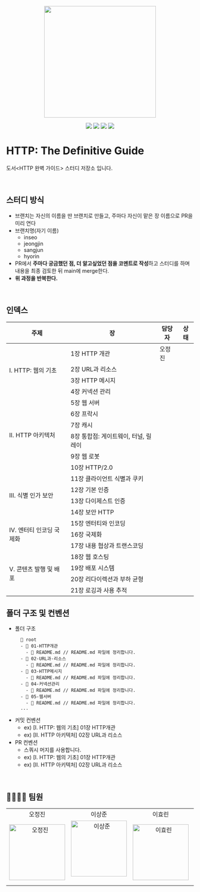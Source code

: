 <p align="center"><img width='300px' src="https://user-images.githubusercontent.com/24623403/215250157-1171a323-cef5-4e54-a5f3-258147a7597b.png"></p>
<p align='center'>
  <a href="https://github.com/Endless-Creation-32nd/HTTP-The-Definitive-Guide/issues"><img src='https://img.shields.io/github/issues/Endless-Creation-32nd/HTTP-The-Definitive-Guide'></a>
  <a href="https://github.com/Endless-Creation-32nd/HTTP-The-Definitive-Guide/pulls"><img src='https://img.shields.io/github/issues-pr/Endless-Creation-32nd/HTTP-The-Definitive-Guide'></a>
  <a href="https://github.com/Endless-Creation-32nd/HTTP-The-Definitive-Guide/graphs/contributors"><img src='https://img.shields.io/github/contributors/Endless-Creation-32nd/HTTP-The-Definitive-Guide'></a>
  <a href="https://hits.seeyoufarm.com"><img src="https://hits.seeyoufarm.com/api/count/incr/badge.svg?url=https%3A%2F%2Fgithub.com%2FEndless-Creation-32nd%2FHTTP-The-Definitive-Guide&count_bg=%2379C83D&title_bg=%23555555&icon=&icon_color=%23E7E7E7&title=hits&edge_flat=false"/></a>
</p>

# HTTP: The Definitive Guide

도서<HTTP 완벽 가이드> 스터디 저장소 입니다.

<br>

## 스터디 방식

- 브랜치는 자신의 이름을 딴 브랜치로 만들고, 주마다 자신이 맡은 장 이름으로 PR을 미리 연다
- 브랜치명(자기 이름)
  - inseo
  - jeongjin
  - sangjun
  - hyorin
- PR에서 **주마다 궁금했던 점, 더 알고싶었던 점을 코멘트로 작성**하고 스터디를 하며 내용을 최종 검토한 뒤 main에 merge한다.
- **위 과정을 반복한다.**

<br>

## 인덱스

<table>
  <thead><tr><th>주제</th><th>장</th><th>담당자</th><th>상태</th></tr></thead>
  <tbody>
    <tr>
      <td rowspan="4">I. HTTP: 웹의 기초</td>
      <td>1장 HTTP 개관</td>
      <td>오정진</td>
      <td></td>
    </tr>
    <tr>
      <td>2장 URL과 리소스</td>
      <td></td>
      <td></td>
    </tr>
    <tr>
      <td>3장 HTTP 메시지</td>
      <td></td>
      <td></td>
    </tr>
    <tr>
      <td>4장 커넥션 관리</td>
      <td></td>
      <td></td>
    </tr>
    <tr>
      <td rowspan="6">II. HTTP 아키텍처</td>
      <td>5장 웹 서버</td>
      <td></td>
      <td></td>
    </tr>
    <tr>
      <td>6장 프락시</td>
      <td></td>
      <td></td>
    </tr>
    <tr>
      <td>7장 캐시</td>
      <td></td>
      <td></td>
    </tr>
    <tr>
      <td>8장 통합점: 게이트웨이, 터널, 릴레이</td>
      <td></td>
      <td></td>
    </tr>
    <tr>
      <td>9장 웹 로봇</td>
      <td></td>
      <td></td>
    </tr>
    <tr>
      <td>10장 HTTP/2.0</td>
      <td></td>
      <td></td>
    </tr>
    <tr>
      <td rowspan="4">III. 식별 인가 보안</td>
      <td>11장 클라이언트 식별과 쿠키</td>
      <td></td>
      <td></td>
    </tr>
    <tr>
      <td>12장 기본 인증</td>
      <td></td>
      <td></td>
    </tr>
    <tr>
      <td>13장 다이제스트 인증</td>
      <td></td>
      <td></td>
    </tr>
    <tr>
      <td>14장 보안 HTTP</td>
      <td></td>
      <td></td>
    </tr>
    <tr>
      <td rowspan="3">IV. 엔터티 인코딩 국제화</td>
      <td>15장 엔터티와 인코딩</td>
      <td></td>
      <td></td>
    </tr>
    <tr>
      <td>16장 국제화</td>
      <td></td>
      <td></td>
    </tr>
    <tr>
      <td>17장 내용 협상과 트랜스코딩</td>
      <td></td>
      <td></td>
    </tr>
    <tr>
      <td rowspan="4">V. 콘텐츠 발행 및 배포</td>
      <td>18장 웹 호스팅</td>
      <td></td>
      <td></td>
    </tr>
    <tr>
      <td>19장 배포 시스템</td>
      <td></td>
      <td></td>
    </tr>
    <tr>
      <td>20장 리다이렉션과 부하 균형</td>
      <td></td>
      <td></td>
    </tr>
    <tr>
      <td>21장 로깅과 사용 추적</td>
      <td></td>
      <td></td>
    </tr>
  </tbody>
</table>

## 폴더 구조 및 컨벤션

- 폴더 구조
  ```
    📂 root
    - 📂 01-HTTP개관
      - 📃 README.md // README.md 파일에 정리합니다.
    - 📂 02-URL과-리소스
      - 📃 README.md // README.md 파일에 정리합니다.
    - 📂 03-HTTP메시지
      - 📃 README.md // README.md 파일에 정리합니다.
    - 📂 04-커넥션관리
      - 📃 README.md // README.md 파일에 정리합니다.
    - 📂 05-웹서버
      - 📃 README.md // README.md 파일에 정리합니다.
    ...
  ```
- 커밋 컨벤션
  - ex) [I. HTTP: 웹의 기초] 01장 HTTP개관
  - ex) [II. HTTP 아키텍처] 02장 URL과 리소스
- PR 컨벤션
  - 스쿼시 머지를 사용합니다.
  - ex) [I. HTTP: 웹의 기초] 01장 HTTP개관
  - ex) [II. HTTP 아키텍처] 02장 URL과 리소스

<br>

## 👨‍👩‍👧‍👦 팀원

<table>
  <tr align="center">
    <td>오정진</td>
    <td>이상준</td>
    <td>이효린</td>
    <td>황인서</td>
  </tr>
  <tr>
    <td align="center">
      <a href="https://github.com/ojj1123"><img src="https://avatars.githubusercontent.com/u/33178048?v=4" width="150px" alt="오정진"/><br /></a>
     </td>
    <td align="center">
      <a href="https://github.com/Sangjun-man"><img src="https://avatars.githubusercontent.com/u/66112027?v=4" width="150px" alt="이상준"/><br /></a><br />
      </td>
     <td align="center">
      <a href="https://github.com/hyorish03"><img src="https://avatars.githubusercontent.com/u/108210492?v=4" width="150px" alt="이효린"/><br /></a>
     </td>
     <td align="center">
      <a href="https://github.com/sjsjsj1246"><img src="https://avatars.githubusercontent.com/u/24623403?v=4" width="150px" alt="황인서"/><br /></a>
     </td>
  <tr>
</table>
